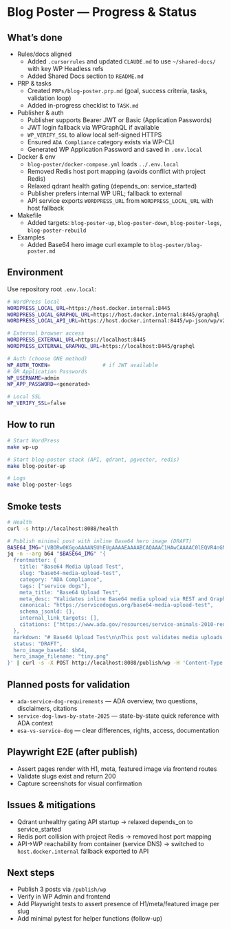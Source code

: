 # Blog Poster — Progress & Status

## What’s done
- Rules/docs aligned
  - Added `.cursorrules` and updated `CLAUDE.md` to use `~/shared-docs/` with key WP Headless refs
  - Added Shared Docs section to `README.md`
- PRP & tasks
  - Created `PRPs/blog-poster.prp.md` (goal, success criteria, tasks, validation loop)
  - Added in-progress checklist to `TASK.md`
- Publisher & auth
  - Publisher supports Bearer JWT or Basic (Application Passwords)
  - JWT login fallback via WPGraphQL if available
  - `WP_VERIFY_SSL` to allow local self-signed HTTPS
  - Ensured `ADA Compliance` category exists via WP-CLI
  - Generated WP Application Password and saved in `.env.local`
- Docker & env
  - `blog-poster/docker-compose.yml` loads `../.env.local`
  - Removed Redis host port mapping (avoids conflict with project Redis)
  - Relaxed qdrant health gating (depends_on: service_started)
  - Publisher prefers internal WP URL; fallback to external
  - API service exports `WORDPRESS_URL` from `WORDPRESS_LOCAL_URL` with host fallback
- Makefile
  - Added targets: `blog-poster-up`, `blog-poster-down`, `blog-poster-logs`, `blog-poster-rebuild`
- Examples
  - Added Base64 hero image curl example to `blog-poster/blog-poster.md`

## Environment
Use repository root `.env.local`:

```bash
# WordPress local
WORDPRESS_LOCAL_URL=https://host.docker.internal:8445
WORDPRESS_LOCAL_GRAPHQL_URL=https://host.docker.internal:8445/graphql
WORDPRESS_LOCAL_API_URL=https://host.docker.internal:8445/wp-json/wp/v2

# External browser access
WORDPRESS_EXTERNAL_URL=https://localhost:8445
WORDPRESS_EXTERNAL_GRAPHQL_URL=https://localhost:8445/graphql

# Auth (choose ONE method)
WP_AUTH_TOKEN=                 # if JWT available
# OR Application Passwords
WP_USERNAME=admin
WP_APP_PASSWORD=<generated>

# Local SSL
WP_VERIFY_SSL=false
```

## How to run
```bash
# Start WordPress
make wp-up

# Start blog-poster stack (API, qdrant, pgvector, redis)
make blog-poster-up

# Logs
make blog-poster-logs
```

## Smoke tests
```bash
# Health
curl -s http://localhost:8088/health

# Publish minimal post with inline Base64 hero image (DRAFT)
BASE64_IMG="iVBORw0KGgoAAAANSUhEUgAAAAEAAAABCAQAAAC1HAwCAAAAC0lEQVR4nGNgYAAAAAMAASsJTYQAAAAASUVORK5CYII="
jq -n --arg b64 "$BASE64_IMG" '{
  frontmatter: {
    title: "Base64 Media Upload Test",
    slug: "base64-media-upload-test",
    category: "ADA Compliance",
    tags: ["service dogs"],
    meta_title: "Base64 Upload Test",
    meta_desc: "Validates inline Base64 media upload via REST and GraphQL.",
    canonical: "https://servicedogus.org/base64-media-upload-test",
    schema_jsonld: {},
    internal_link_targets: [],
    citations: ["https://www.ada.gov/resources/service-animals-2010-requirements/"]
  },
  markdown: "# Base64 Upload Test\n\nThis post validates media uploads.",
  status: "DRAFT",
  hero_image_base64: $b64,
  hero_image_filename: "tiny.png"
}' | curl -s -X POST http://localhost:8088/publish/wp -H 'Content-Type: application/json' -d @-
```

## Planned posts for validation
- `ada-service-dog-requirements` — ADA overview, two questions, disclaimers, citations
- `service-dog-laws-by-state-2025` — state-by-state quick reference with ADA context
- `esa-vs-service-dog` — clear differences, rights, access, documentation

## Playwright E2E (after publish)
- Assert pages render with H1, meta, featured image via frontend routes
- Validate slugs exist and return 200
- Capture screenshots for visual confirmation

## Issues & mitigations
- Qdrant unhealthy gating API startup → relaxed depends_on to service_started
- Redis port collision with project Redis → removed host port mapping
- API→WP reachability from container (service DNS) → switched to `host.docker.internal` fallback exported to API

## Next steps
- Publish 3 posts via `/publish/wp`
- Verify in WP Admin and frontend
- Add Playwright tests to assert presence of H1/meta/featured image per slug
- Add minimal pytest for helper functions (follow-up)
